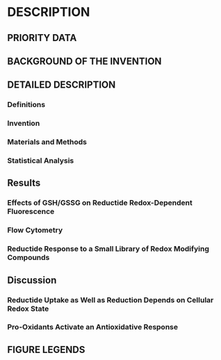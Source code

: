 # DESCRIPTION

## PRIORITY DATA

## BACKGROUND OF THE INVENTION

## DETAILED DESCRIPTION

### Definitions

### Invention

### Materials and Methods

### Statistical Analysis

## Results

### Effects of GSH/GSSG on Reductide Redox-Dependent Fluorescence

### Flow Cytometry

### Reductide Response to a Small Library of Redox Modifying Compounds

## Discussion

### Reductide Uptake as Well as Reduction Depends on Cellular Redox State

### Pro-Oxidants Activate an Antioxidative Response

## FIGURE LEGENDS


